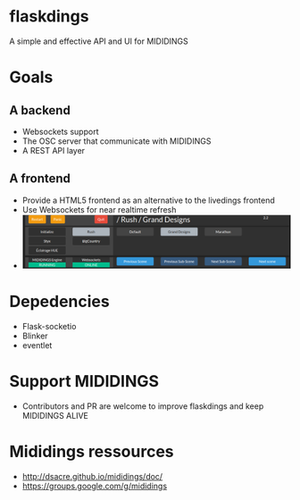# flaskdings
A simple and effective API and UI for MIDIDINGS

# Goals
## A backend
* Websockets support
* The OSC server that communicate with MIDIDINGS
* A REST API layer
## A frontend
* Provide a HTML5 frontend as an alternative to the livedings frontend
* Use Websockets for near realtime refresh
* <img src="/doc/flaskdings.png" />

# Depedencies
* Flask-socketio
* Blinker
* eventlet

# Support MIDIDINGS
* Contributors and PR are welcome to improve flaskdings and keep MIDIDINGS ALIVE

# Mididings ressources
* http://dsacre.github.io/mididings/doc/
* https://groups.google.com/g/mididings
